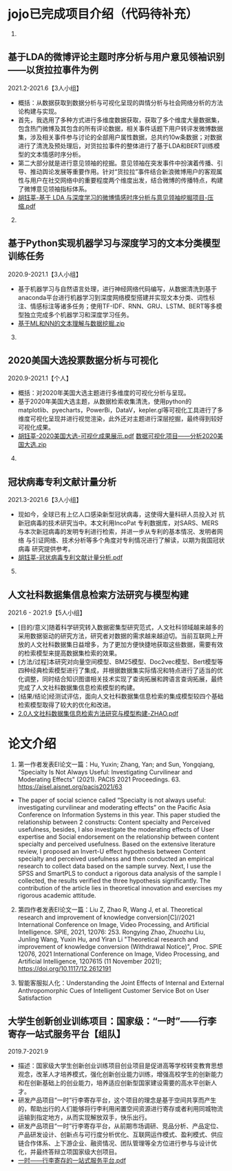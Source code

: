 # jojo已完成项目介绍（代码待补充）

1. 
## 基于LDA的微博评论主题时序分析与用户意见领袖识别——以货拉拉事件为例
2021.2-2021.6【3人小组】
- 概括：从数据获取到数据分析与可视化呈现的舆情分析与社会网络分析的方法论构建与实现。
- 首先，我选用了多种方式进行多维度数据获取，获取了多个维度大量数据集，包含热门微博及其包含的所有评论数据，相关事件话题下用户转评发微博数据集，涉及相关事件参与讨论的全部用户属性数据，总共约10w条数据；对数据进行了清洗及预处理后，对货拉拉事件的整体进行了基于LDA和BERT训练模型的文本情感时序分析。
- 第二大部分就是进行意见领袖的挖掘。意见领袖在突发事件中扮演着传播、引导、推动舆论发展等重要作用。针对“货拉拉”事件结合新浪微博用户的客观属性与用户在社交网络中的重要程度两个维度出发，结合微博的传播特点，构建了微博意见领袖指标体系。
- [胡钰莘-基于 LDA 与深度学习的微博情感时序分析与意见领袖挖掘项目-压缩.pdf](https://github.com/glory-unbeaten/jojo/files/10997620/-.LDA.-.pdf)


2. 
## 基于Python实现机器学习与深度学习的文本分类模型训练任务
2020.9-2021.1【3人小组】
- 基于机器学习与自然语言处理，进行神经网络代码编写，从数据清洗到基于anaconda平台进行机器学习到深度网络模型搭建并实现文本分类、词性标注、情感标注等诸多任务；使用TF-IDF、RNN、GRU、LSTM、BERT等多模型独立完成多个机器学习和深度学习任务。
- [基于ML和NN的文本理解与数据挖掘.zip](https://github.com/glory-unbeaten/jojo/files/10997626/ML.NN.zip)


3. 
## 2020美国大选投票数据分析与可视化
2020.9-2021.1【个人】
- 概括：对2020年美国大选主题进行多维度的可视化分析与呈现。
- 基于2020年美国大选主题，从数据检索收集清洗，使用python的matplotlib、pyecharts，PowerBi，DataV，kepler.gl等可视化工具进行了多维度可视化呈现并进行视觉渲染，此外还对主题进行深层挖掘，最终得到较好可视化成果。
- [胡钰莘-2020美国大选-可视化成果展示.pdf](https://github.com/glory-unbeaten/jojo/files/10997619/-2020.-.pdf)
[数据可视化项目——分析2020美国大选.zip](https://github.com/glory-unbeaten/jojo/files/10997631/2020.zip)

4. 
## 冠状病毒专利文献计量分析
2021.3-2021.6【3人小组】
- 现如今，全球已有上亿人口感染新型冠状病毒，这使得大量科研人员投入对
抗新冠病毒的技术研究当中。本文利用IncoPat 专利数据库，对SARS、MERS
与本次新冠病毒的发明专利进行检索，并进一步从专利的基本情况、发明者网络
与引证网络、技术分析等多个角度对专利情况进行了解读，以期为我国冠状病毒
研究提供参考。
- [胡钰莘-冠状病毒专利文献计量分析.pdf](https://github.com/glory-unbeaten/jojo/files/10997643/-.pdf)

5. 
## 人文社科数据集信息检索方法研究与模型构建
2021.6 - 2021.9【5人小组】 
- [目的/意义]随着科学研究转入数据密集型研究范式，人文社科领域越来越多的采用数据驱动的研究方法，研究者对数据的需求越来越迫切。当前互联网上开放的人文社科数据集日益增多，为了更加方便快捷地获取这些数据，需要有效的检索模型来提高数据集检索的效果。
- [方法/过程]本研究对向量空间模型、BM25模型、Doc2vec模型、Bert模型等四种经典检索模型进行了集成，并根据数据集实际情况和特点进行了适当的优化调整，同时结合知识图谱相关技术实现了查询拓展和跨语言查询拓展，最终完成了人文社科数据集信息检索模型的构建。
- [结果/结论]经测试评估，面向人文社科数据集信息检索的集成模型较四个基础检索模型取得了较大的优化和改进。
- [2.0人文社科数据集信息检索方法研究与模型构建-ZHAO.pdf](https://github.com/glory-unbeaten/jojo/files/10997660/2.0.-ZHAO.pdf)



# 论文介绍
1. 第一作者发表EI论文一篇：Hu, Yuxin; Zhang, Yan; and Sun, Yongqiang, "Specialty Is Not Always Useful: Investigating Curvilinear and Moderating Effects" (2021). PACIS 2021 Proceedings. 63. https://aisel.aisnet.org/pacis2021/63
- The paper of social science called “Specialty is not always useful: investigating curvilinear and moderating effects” on the Pacific Asia Conference on Information Systems in this year. This paper studied the relationship between 2 constructs: Content specialty and Perceived usefulness, besides, I also investigate the moderating effects of User expertise and Social endorsement on the relationship between content specialty and perceived usefulness. Based on the extensive literature review, I proposed an Invert-U effect hypothesis between Content specialty and perceived usefulness and then conducted an empirical research to collect data based on the sample survey. Next, I use the SPSS and SmartPLS to conduct a rigorous data analysis of the sample I collected, the results verified the three hypothesis significantly. The contribution of the article lies in theoretical innovation and exercises my rigorous academic attitude. 

2. 第四作者发表EI论文一篇：Liu Z, Zhao R, Wang J, et al. Theoretical research and improvement of knowledge conversion[C]//2021 International Conference on Image, Video Processing, and Artificial Intelligence. SPIE, 2021, 12076: 253.
Rongying Zhao, Zhuozhu Liu, Junling Wang, Yuxin Hu, and Yiran Li "Theoretical research and improvement of knowledge conversion (Withdrawal Notice)", Proc. SPIE 12076, 2021 International Conference on Image, Video Processing, and Artificial Intelligence, 1207615 (11 November 2021); https://doi.org/10.1117/12.2612191

3. 智能客服拟人化：Understanding the Joint Effects of Internal and External Anthropomorphic Cues of Intelligent Customer Service Bot on User Satisfaction


## 大学生创新创业训练项目：国家级：“一时”——行李寄存一站式服务平台【组队】
2019.7-2021.9 
- 描述：国家级大学生创新创业训练项目创业项目是促进高等学校转变教育思想观念，改革人才培养模式，强化创新创业能力训练，增强高校学生的创新能力和在创新基础上的创业能力，培养适应创新型国家建设需要的高水平创新人才。
- 研发产品项目“一时”行李寄存平台，这个项目的理念是基于空间共享而产生的，帮助出行的人们能够将行李利用闲置空间资源进行寄存或者利用同城物流运输到指定地方，从而实现解放双手，快乐出行。
- 研发产品项目“一时”行李寄存平台，从前期市场调研、竞品分析、产品定位、产品研发设计、创新点与可行度分析优化、互联网运作模式、盈利模式、供应链合作体系、上下游企业、融资情况、团队管理等全方位进行参与与设计优化，并最终答辩立项国家级大创项目。
- [一时——行李寄存的一站式服务平台.pdf](https://github.com/glory-unbeaten/jojo/files/10997638/default.pdf)


